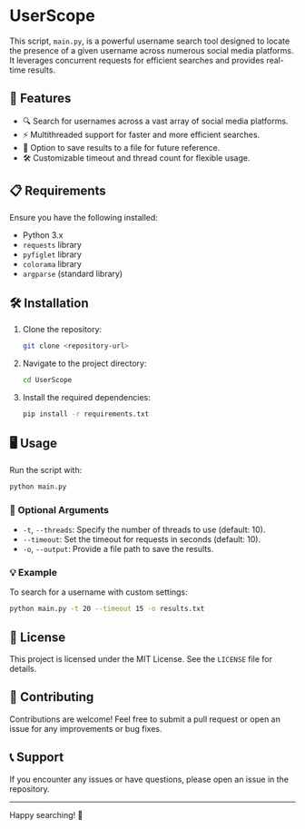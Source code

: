 # UserScope
This script, `main.py`, is a powerful username search tool designed to locate the presence of a given username across numerous social media platforms. It leverages concurrent requests for efficient searches and provides real-time results.

## 🚀 Features
- 🔍 Search for usernames across a vast array of social media platforms.
- ⚡ Multithreaded support for faster and more efficient searches.
- 💾 Option to save results to a file for future reference.
- 🛠️ Customizable timeout and thread count for flexible usage.

## 📋 Requirements
Ensure you have the following installed:
- Python 3.x
- `requests` library
- `pyfiglet` library
- `colorama` library
- `argparse` (standard library)

## 🛠️ Installation
1. Clone the repository:
    ```bash
    git clone <repository-url>
    ```
2. Navigate to the project directory:
    ```bash
    cd UserScope
    ```
3. Install the required dependencies:
    ```bash
    pip install -r requirements.txt
    ```

## 🖥️ Usage
Run the script with:
```bash
python main.py
```

### 🔧 Optional Arguments
- `-t`, `--threads`: Specify the number of threads to use (default: 10).
- `--timeout`: Set the timeout for requests in seconds (default: 10).
- `-o`, `--output`: Provide a file path to save the results.

### 💡 Example
To search for a username with custom settings:
```bash
python main.py -t 20 --timeout 15 -o results.txt
```

## 📜 License
This project is licensed under the MIT License. See the `LICENSE` file for details.

## 🤝 Contributing
Contributions are welcome! Feel free to submit a pull request or open an issue for any improvements or bug fixes.

## 📞 Support
If you encounter any issues or have questions, please open an issue in the repository.

---
Happy searching! 🎉
